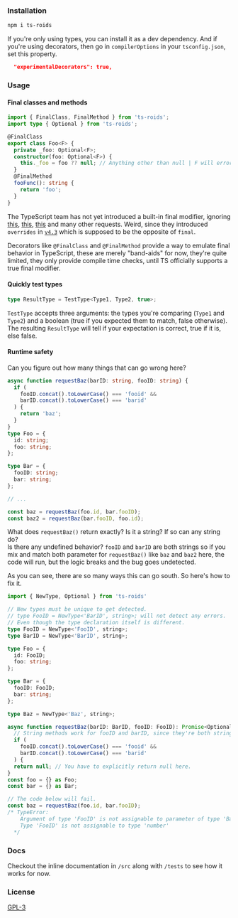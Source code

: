 ### Installation 
```bash
npm i ts-roids
```
If you're only using types, you can install it as a dev dependency.
And if you're using decorators, then go in `compilerOptions` in your `tsconfig.json`, set  this property.
```json
  "experimentalDecorators": true,
```
### Usage
#### Final classes and methods
```ts
import { FinalClass, FinalMethod } from 'ts-roids';
import type { Optional } from 'ts-roids';

@FinalClass
export class Foo<F> {
  private _foo: Optional<F>;
  constructor(foo: Optional<F>) {
    this._foo = foo ?? null; // Anything other than null | F will error out
  }
  @FinalMethod
  fooFunc(): string {
    return 'foo';
  }
}
```

The TypeScript team has not yet introduced a built-in final modifier, ignoring [this](https://github.com/microsoft/TypeScript/issues/1534), [this](https://github.com/microsoft/TypeScript/issues/8306), [this](https://github.com/microsoft/TypeScript/issues/50532) and many other requests. 
Weird, since they introduced `overrides` in [`v4.3`](https://www.typescriptlang.org/docs/handbook/release-notes/typescript-4-3.html#override-and-the---noimplicitoverride-flag) which is supposed to be the 
opposite of `final`.

Decorators like ``@FinalClass`` and ``@FinalMethod`` provide a way to emulate final behavior in TypeScript, these are merely "band-aids" for now, they're quite limited, they only provide compile time checks, until TS officially supports a true final modifier.
#### Quickly test types
```typescript 
type ResultType = TestType<Type1, Type2, true>;
```
``TestType`` accepts three arguments: the types you're comparing (``Type1`` and ``Type2``) and a boolean (true if you expected them to match, false otherwise). The resulting ``ResultType`` will tell if your expectation is correct, true if it is, else false.
#### Runtime safety
Can you figure out how many things that can go wrong here?
```typescript 
async function requestBaz(barID: string, fooID: string) {
  if (
    fooID.concat().toLowerCase() === 'fooid' &&
    barID.concat().toLowerCase() === 'barid'
  ) {
    return 'baz';
  }
}
type Foo = {
  id: string;
  foo: string;
};

type Bar = {
  fooID: string;
  bar: string;
};

// ...

const baz = requestBaz(foo.id, bar.fooID);
const baz2 = requestBaz(bar.fooID, foo.id);
```
What does `requestBaz()` return exactly? Is it a string? If so can any string do?  
Is there any undefined behavior? ``fooID`` and ``barID`` are both strings so if you mix and match both parameter for `requestBaz()` like ``baz`` and ``baz2`` here, the code will run, but the logic breaks and the bug goes undetected.

As you can see, there are so many ways this can go south. 
So here's how to fix it.
```typescript 
import { NewType, Optional } from 'ts-roids' 

// New types must be unique to get detected.
// type FooID = NewType<'BarID', string>; will not detect any errors.
// Even though the type declaration itself is different.
type FooID = NewType<'FooID', string>;
type BarID = NewType<'BarID', string>;

type Foo = {
  id: FooID;
  foo: string;
};

type Bar = {
  fooID: FooID;
  bar: string;
};

type Baz = NewType<'Baz', string>;

async function requestBaz(barID: BarID, fooID: FooID): Promise<Optional<Baz>> {
  // String methods work for fooID and barID, since they're both strings.
  if (
    fooID.concat().toLowerCase() === 'fooid' &&
    barID.concat().toLowerCase() === 'barid'
  ) {
  return null; // You have to explicitly return null here.
}
const foo = {} as Foo;
const bar = {} as Bar;

// The code below will fail.
const baz = requestBaz(foo.id, bar.fooID); 
/* TypeError: 
    Argument of type 'FooID' is not assignable to parameter of type 'BarID'.
    Type 'FooID' is not assignable to type 'number' 
  */
```
### Docs
Checkout the inline documentation in `/src` along with `/tests` to see how it works for now.
### License 
[GPL-3](/LICENSE)